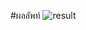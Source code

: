 #ผลลัพท์
![result](https://media.discordapp.net/attachments/898489587255607367/1104356857503559750/image.png)